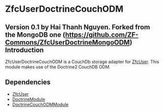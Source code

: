 ZfcUserDoctrineCouchODM
=======================
Version 0.1 by Hai Thanh Nguyen. Forked from the MongoDB one (https://github.com/ZF-Commons/ZfcUserDoctrineMongoODM)
Introduction
------------
ZfcUserDoctrineCouchODM is a CouchDb storage adapter for [ZfcUser](https://github.com/ZF-Commons/ZfcUser). This module makes use of the Doctrine2 CouchDB ODM.

Dependencies
------------

- [ZfcUser](https://github.com/ZF-Commons/ZfcUser)
- [DoctrineModule](https://github.com/doctrine/DoctrineModule)
- [DoctrineCouchODMModule](https://github.com/ardemiranda/DoctrineCouchODMModule)
